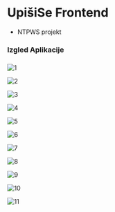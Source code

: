 # UpišiSe Frontend
* NTPWS projekt

### Izgled Aplikacije
###
###
![1](https://github.com/lrukavina/upisi-se-frontend/assets/77284546/6553b4c2-e383-49b6-90f1-630bf4d81ab4)


![2](https://github.com/lrukavina/upisi-se-frontend/assets/77284546/b251a0ea-4851-49d6-8f81-41452d4ce22a)


![3](https://github.com/lrukavina/upisi-se-frontend/assets/77284546/160657f0-98af-4b5b-aa09-0d4a02880fdf)

![4](https://github.com/lrukavina/upisi-se-frontend/assets/77284546/e3cdf652-19b3-4a0a-b0e5-4f2ba32f0948)

![5](https://github.com/lrukavina/upisi-se-frontend/assets/77284546/1dadb063-44c5-42fc-be54-c867b87e181e)

![6](https://github.com/lrukavina/upisi-se-frontend/assets/77284546/80b37cb9-b21f-48c4-9343-203afd227c07)


![7](https://github.com/lrukavina/upisi-se-frontend/assets/77284546/258c0f03-303b-45c3-b452-25f26f21fafe)


![8](https://github.com/lrukavina/upisi-se-frontend/assets/77284546/2215557b-3ab4-4943-8345-d5d1ff07a99f)

![9](https://github.com/lrukavina/upisi-se-frontend/assets/77284546/33c3989a-814f-423d-8ea1-28c9da0b227c)

![10](https://github.com/lrukavina/upisi-se-frontend/assets/77284546/176a88ab-7c71-4573-a6a1-de0648e025ac)


![11](https://github.com/lrukavina/upisi-se-frontend/assets/77284546/ccb8ff14-bd01-4475-8369-acd03dd31f8b)




